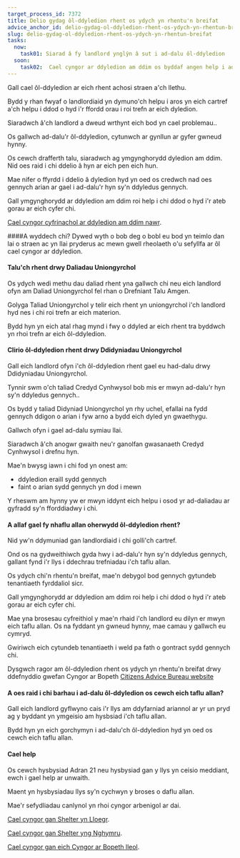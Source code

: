 ```yaml
---
target_process_id: 7372
title: Delio gydag ôl-ddyledion rhent os ydych yn rhentu'n breifat
advice_anchor_id: delio-gydag-ol-ddyledion-rhent-os-ydych-yn-rhentun-breifat
slug: delio-gydag-ol-ddyledion-rhent-os-ydych-yn-rhentun-breifat
tasks:
  now:
    task01: Siarad â fy landlord ynglŷn â sut i ad-dalu ôl-ddyledion
  soon:
    task02:  Cael cyngor ar ddyledion am ddim os byddaf angen help i ad-dalu ôl-ddyledion neu ddyledion eraill
---
```

Gall cael ôl-ddyledion ar eich rhent achosi straen a'ch llethu.

Bydd y rhan fwyaf o landlordiaid yn dymuno'ch helpu i aros yn eich cartref a'ch helpu i ddod o hyd i'r ffordd orau i roi trefn ar eich dyledion.

Siaradwch â'ch landlord a dweud wrthynt eich bod yn cael problemau..

Os gallwch ad-dalu'r ôl-ddyledion, cytunwch ar gynllun ar gyfer gwneud hynny.

Os cewch drafferth talu, siaradwch ag ymgynghorydd dyledion am ddim. Nid oes raid i chi ddelio â hyn ar eich pen eich hun.

Mae nifer o ffyrdd i ddelio â dyledion hyd yn oed os credwch nad oes gennych arian ar gael i ad-dalu'r hyn sy'n ddyledus gennych.

Gall ymgynghorydd ar ddyledion am ddim roi help i chi ddod o hyd i'r ateb gorau ar eich cyfer chi.

[Cael cyngor cyfrinachol ar ddyledion am ddim nawr](/cy/tools/canfyddwr-cyngor-ar-ddyledion).

####A wyddech chi?
Dywed wyth o bob deg o bobl eu bod yn teimlo dan lai o straen ac yn llai pryderus ac mewn gwell rheolaeth o'u sefyllfa ar ôl cael cyngor ar ddyledion.

#### Talu'ch rhent drwy Daliadau Uniongyrchol
Os ydych wedi methu dau daliad rhent yna gallwch chi neu eich landlord ofyn am Daliad Uniongyrchol fel rhan o Drefniant Talu Amgen.

Golyga Taliad Uniongyrchol y telir eich rhent yn uniongyrchol i'ch landlord hyd nes i chi roi trefn ar eich materion.

Bydd hyn yn eich atal rhag mynd i fwy o ddyled ar eich rhent tra byddwch yn rhoi trefn ar eich ôl-ddyledion.

#### Clirio ôl-ddyledion rhent drwy Ddidyniadau Uniongyrchol
Gall eich landlord ofyn i'ch ôl-ddyledion rhent gael eu had-dalu drwy Ddidyniadau Uniongyrchol.

Tynnir swm o'ch taliad Credyd Cynhwysol bob mis er mwyn ad-dalu'r hyn sy'n ddyledus gennych..

Os bydd y taliad Didyniad Uniongyrchol yn rhy uchel, efallai na fydd gennych ddigon o arian i fyw arno a bydd eich dyled yn gwaethygu.

Gallwch ofyn i gael ad-dalu symiau llai.

Siaradwch â'ch anogwr gwaith neu'r ganolfan gwasanaeth Credyd Cynhwysol i drefnu hyn.

Mae'n bwysg iawn i chi fod yn onest am:
* ddyledion eraill sydd gennych
* faint o arian sydd gennych yn dod i mewn

Y rheswm am hynny yw er mwyn iddynt eich helpu i osod yr ad-daliadau ar gyfradd sy'n fforddiadwy i chi.

#### A allaf gael fy nhaflu allan oherwydd ôl-ddyledion rhent?
Nid yw'n ddymuniad gan landlordiaid i chi golli'ch cartref.

Ond os na gydweithiwch gyda hwy i ad-dalu'r hyn sy'n ddyledus gennych, gallant fynd i'r llys i ddechrau trefniadau i'ch taflu allan.

Os ydych chi'n rhentu'n breifat, mae'n debygol bod gennych gytundeb tenantiaeth fyrddaliol sicr.

Gall ymgynghorydd ar ddyledion am ddim roi help i chi ddod o hyd i'r ateb gorau ar eich cyfer chi.

Mae yna brosesau cyfreithiol y mae'n rhaid i'ch landlord eu dilyn er mwyn eich taflu allan. Os na fyddant yn gwneud hynny, mae camau y gallwch eu cymryd.

Gwiriwch eich cytundeb tenantiaeth i weld pa fath o gontract sydd gennych chi.

Dysgwch ragor am ôl-ddyledion rhent os ydych yn rhentu'n breifat drwy ddefnyddio gwefan Cyngor ar Bopeth [Citizens Advice Bureau website](https://www.citizensadvice.org.uk/housing/rent-arrears/assured-shorthold-tenancies-and-rent-arrears/)

#### A oes raid i chi barhau i ad-dalu ôl-ddyledion os cewch eich taflu allan?
Gall eich landlord gyflwyno cais i'r llys am ddyfarniad ariannol ar yr un pryd ag y byddant yn ymgeisio am hysbsiad i'ch taflu allan.

Bydd hyn yn eich gorchymyn i ad-dalu'ch ôl-ddyledion hyd yn oed os cewch eich taflu allan.

#### Cael help
Os cewch hysbysiad Adran 21 neu hysbysiad gan y llys yn ceisio meddiant, ewch i gael help ar unwaith.

Maent yn hysbysiadau llys sy'n cychwyn y broses o daflu allan.

Mae'r sefydliadau canlynol yn rhoi cyngor arbenigol ar dai.

[Cael cyngor gan Shelter yn Lloegr](http://england.shelter.org.uk/get_advice).

[Cael cyngor gan Shelter yng Nghymru](http://sheltercymru.org.uk/get-advice/).

[Cael cyngor gan eich Cyngor ar Bopeth lleol](https://www.citizensadvice.org.uk/about-us/contact-us/).

